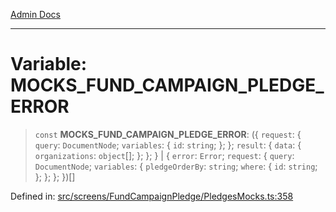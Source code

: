 [Admin Docs](/)

***

# Variable: MOCKS\_FUND\_CAMPAIGN\_PLEDGE\_ERROR

> `const` **MOCKS\_FUND\_CAMPAIGN\_PLEDGE\_ERROR**: (\{ `request`: \{ `query`: `DocumentNode`; `variables`: \{ `id`: `string`; \}; \}; `result`: \{ `data`: \{ `organizations`: `object`[]; \}; \}; \} \| \{ `error`: `Error`; `request`: \{ `query`: `DocumentNode`; `variables`: \{ `pledgeOrderBy`: `string`; `where`: \{ `id`: `string`; \}; \}; \}; \})[]

Defined in: [src/screens/FundCampaignPledge/PledgesMocks.ts:358](https://github.com/hustlernik/talawa-admin/blob/fe326ed17e0fa5ad916ff9f383f63b5d38aedc7b/src/screens/FundCampaignPledge/PledgesMocks.ts#L358)
